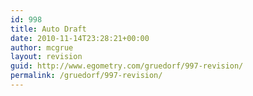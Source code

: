 ```yaml
---
id: 998
title: Auto Draft
date: 2010-11-14T23:28:21+00:00
author: mcgrue
layout: revision
guid: http://www.egometry.com/gruedorf/997-revision/
permalink: /gruedorf/997-revision/
---
```

